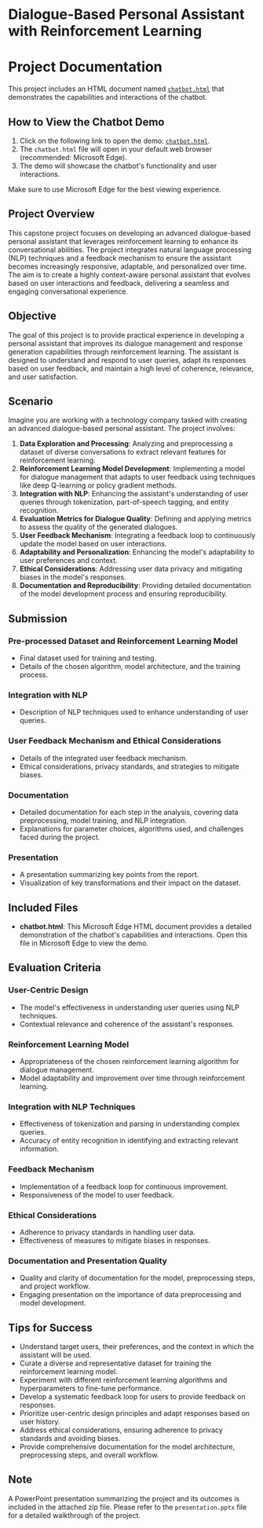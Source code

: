 # Dialogue-Based Personal Assistant with Reinforcement Learning


# Project Documentation

This project includes an HTML document named [`chatbot.html`](./chatbot.html) that demonstrates the capabilities and interactions of the chatbot.

## How to View the Chatbot Demo

1. Click on the following link to open the demo: [`chatbot.html`](./chatbot.html).
2. The `chatbot.html` file will open in your default web browser (recommended: Microsoft Edge).
3. The demo will showcase the chatbot's functionality and user interactions.

Make sure to use Microsoft Edge for the best viewing experience.


## Project Overview

This capstone project focuses on developing an advanced dialogue-based personal assistant that leverages reinforcement learning to enhance its conversational abilities. The project integrates natural language processing (NLP) techniques and a feedback mechanism to ensure the assistant becomes increasingly responsive, adaptable, and personalized over time. The aim is to create a highly context-aware personal assistant that evolves based on user interactions and feedback, delivering a seamless and engaging conversational experience.

## Objective

The goal of this project is to provide practical experience in developing a personal assistant that improves its dialogue management and response generation capabilities through reinforcement learning. The assistant is designed to understand and respond to user queries, adapt its responses based on user feedback, and maintain a high level of coherence, relevance, and user satisfaction.

## Scenario

Imagine you are working with a technology company tasked with creating an advanced dialogue-based personal assistant. The project involves:

1. **Data Exploration and Processing**: Analyzing and preprocessing a dataset of diverse conversations to extract relevant features for reinforcement learning.
2. **Reinforcement Learning Model Development**: Implementing a model for dialogue management that adapts to user feedback using techniques like deep Q-learning or policy gradient methods.
3. **Integration with NLP**: Enhancing the assistant's understanding of user queries through tokenization, part-of-speech tagging, and entity recognition.
4. **Evaluation Metrics for Dialogue Quality**: Defining and applying metrics to assess the quality of the generated dialogues.
5. **User Feedback Mechanism**: Integrating a feedback loop to continuously update the model based on user interactions.
6. **Adaptability and Personalization**: Enhancing the model's adaptability to user preferences and context.
7. **Ethical Considerations**: Addressing user data privacy and mitigating biases in the model's responses.
8. **Documentation and Reproducibility**: Providing detailed documentation of the model development process and ensuring reproducibility.

## Submission

### Pre-processed Dataset and Reinforcement Learning Model

- Final dataset used for training and testing.
- Details of the chosen algorithm, model architecture, and the training process.

### Integration with NLP

- Description of NLP techniques used to enhance understanding of user queries.

### User Feedback Mechanism and Ethical Considerations

- Details of the integrated user feedback mechanism.
- Ethical considerations, privacy standards, and strategies to mitigate biases.

### Documentation

- Detailed documentation for each step in the analysis, covering data preprocessing, model training, and NLP integration.
- Explanations for parameter choices, algorithms used, and challenges faced during the project.

### Presentation

- A presentation summarizing key points from the report.
- Visualization of key transformations and their impact on the dataset.

## Included Files

- **chatbot.html**: This Microsoft Edge HTML document provides a detailed demonstration of the chatbot's capabilities and interactions. Open this file in Microsoft Edge to view the demo.

## Evaluation Criteria

### User-Centric Design

- The model's effectiveness in understanding user queries using NLP techniques.
- Contextual relevance and coherence of the assistant's responses.

### Reinforcement Learning Model

- Appropriateness of the chosen reinforcement learning algorithm for dialogue management.
- Model adaptability and improvement over time through reinforcement learning.

### Integration with NLP Techniques

- Effectiveness of tokenization and parsing in understanding complex queries.
- Accuracy of entity recognition in identifying and extracting relevant information.

### Feedback Mechanism

- Implementation of a feedback loop for continuous improvement.
- Responsiveness of the model to user feedback.

### Ethical Considerations

- Adherence to privacy standards in handling user data.
- Effectiveness of measures to mitigate biases in responses.

### Documentation and Presentation Quality

- Quality and clarity of documentation for the model, preprocessing steps, and project workflow.
- Engaging presentation on the importance of data preprocessing and model development.

## Tips for Success

- Understand target users, their preferences, and the context in which the assistant will be used.
- Curate a diverse and representative dataset for training the reinforcement learning model.
- Experiment with different reinforcement learning algorithms and hyperparameters to fine-tune performance.
- Develop a systematic feedback loop for users to provide feedback on responses.
- Prioritize user-centric design principles and adapt responses based on user history.
- Address ethical considerations, ensuring adherence to privacy standards and avoiding biases.
- Provide comprehensive documentation for the model architecture, preprocessing steps, and overall workflow.

## Note

A PowerPoint presentation summarizing the project and its outcomes is included in the attached zip file. Please refer to the `presentation.pptx` file for a detailed walkthrough of the project.
